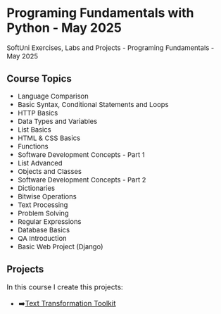<h1> Programing Fundamentals with Python - May 2025</h1>
<div class = "info" style="font-size:15px">
    SoftUni Exercises, Labs and Projects 
    - Programing Fundamentals - May 2025<br>
</div>
<h2>Course Topics</h2>
<div class = "info" style="font-size:15px">
    <ul>
        <li>Language Comparison</li>
        <li>Basic Syntax, Conditional Statements and Loops</li>
        <li>HTTP Basics</li>
        <li>Data Types and Variables</li>
        <li>List Basics</li>
        <li>HTML & CSS Basics</li>
        <li>Functions</li>
        <li>Software Development Concepts - Part 1</li>
        <li>List Advanced</li>
        <li>Objects and Classes</li>
        <li>Software Development Concepts - Part 2</li>
        <li>Dictionaries</li>
        <li>Bitwise Operations</li>
        <li>Text Processing</li>
        <li>Problem Solving</li>
        <li>Regular Expressions</li>
        <li>Database Basics</li>
        <li>QA Introduction</li>
        <li>Basic Web Project (Django)</li>
    </ul>
</div>
<h2>Projects</h2>
<div class = "info" style="font-size:16px">
    In this course I create this projects:
    <ul>
        <li>➡️<a href="https://github.com/programMiro24/Text-Transformation-Toolkit">Text Transformation Toolkit</a></li>
    </ul>
</div>

